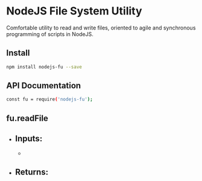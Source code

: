 # NodeJS File System Utility

Comfortable utility to read and write files, oriented to agile and synchronous programming of scripts in NodeJS.

## Install

```bash
npm install nodejs-fu --save
```

## API Documentation

```bash
const fu = require('nodejs-fu');
```

## fu.readFile

- Inputs:
  - 
  -
- Returns:
  -
  
  




